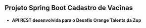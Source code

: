 ## Projeto Spring Boot Cadastro de Vacinas

- #### API REST desenvolvida para o Desafio Orange Talents da Zup
